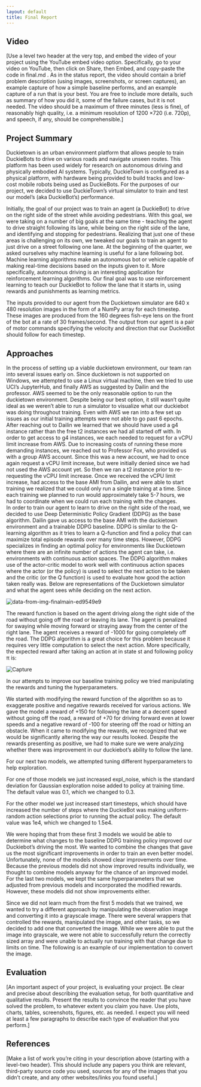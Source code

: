 ```yaml
---
layout: default
title: Final Report
---
```


## Video
[Use a level two header at the very top, and embed the video of your project using the YouTube embed
video option. Specifically, go to your video on YouTube, then click on Share, then Embed, and copy-paste
the code in final.md . As in the status report, the video should contain a brief problem description (using
images, screenshots, or screen captures), an example capture of how a simple baseline performs, and an
example capture of a run that is your best. You are free to include more details, such as summary of how you
did it, some of the failure cases, but it is not needed. The video should be a maximum of three minutes
(less is fine), of reasonably high quality, i.e. a minimum resolution of 1200 ×720 (i.e. 720p), and speech, if
any, should be comprehensible.]
## Project Summary
Duckietown is an urban environment platform that allows people to train DuckieBots to drive on various roads and navigate unseen routes. This platform has been used widely for research on autonomous driving and physically embodied AI systems. Typically, DuckieTown is configured as a physical platform, with hardware being provided to build tracks and low-cost mobile robots being used as DuckieBots. For the purposes of our project, we decided to use DuckieTown’s virtual simulator to train and test our model’s (aka DuckieBot’s) performance. 

Initially, the goal of our project was to train an agent (a DuckieBot) to drive on the right side of the street while avoiding pedestrians. With this goal, we were taking on a number of big goals at the same time - teaching the agent to drive straight following its lane, while being on the right side of the lane, and identifying and stopping for pedestrians. Realizing that just one of these areas is challenging on its own, we tweaked our goals to train an agent to just drive on a street following one lane. At the beginning of the quarter, we asked ourselves why machine learning is useful for a lane following bot. Machine learning algorithms make an autonomous bot or vehicle capable of making real-time decisions based on the inputs given to it. More specifically, autonomous driving is an interesting application for reinforcement learning algorithms. Our final goal was to use reinforcement learning to teach our DuckieBot to follow the lane that it starts in, using rewards and punishments as learning metrics.

The inputs provided to our agent from the Duckietown simulator are 640 x 480 resolution images in the form of a NumPy array for each timestep. These images are produced from the 160 degrees fish-eye lens on the front of the bot at a rate of 30 frames/second. The output from our agent is a pair of motor commands specifying the velocity and direction that our DuckieBot should follow for each timestep. 

## Approaches
In the process of setting up a viable duckietown environment, our team ran into several issues early on. Since duckietown is not supported on Windows, we attempted to use a Linux virtual machine, then we tried to use UCI’s JupyterHub, and finally AWS as suggested by Dailin and the professor. AWS seemed to be the only reasonable option to run the duckietown environment. Despite being our best option, it still wasn’t quite ideal as we weren’t able to run a simulator to visualize what our duckiebot was doing throughout training.
Even with AWS we ran into a few set up issues as our initial training attempts were not able to go past 6 epochs. After reaching out to Dailin we learned that we should have used a g4 instance rather than the free t2 instances we had all started off with. In order to get access to g4 instances, we each needed to request for a vCPU limit increase from AWS. Due to increasing costs of running these more demanding instances, we reached out to Professor Fox, who provided us with a group AWS account. Since this was a new account, we had to once again request a vCPU limit increase, but were initially denied since we had not used the AWS account yet. So then we ran a t2 instance prior to re-requesting the vCPU limit increase. Once we received the vCPU limit increase, had access to the base AMI from Dailin, and were able to start training we realized that we could only run a single training at a time. Since each training we planned to run would approximately take 5-7 hours, we had to coordinate when we could run each training with the changes.   
In order to train our agent to learn to drive on the right side of the road, we decided to use Deep Deterministic Policy Gradient (DDPG) as the base algorithm. Dailin gave us access to the base AMI with the duckietown environment and a trainable DDPG baseline. DDPG is similar to the Q-learning algorithm as it tries to learn a Q-function and find a policy that can maximize total episode rewards over many time steps. However, DDPG specializes in finding an optimal policy for environments like Duckietown where there are an infinite number of actions the agent can take, i.e. environments with continuous action spaces. The DDPG algorithm makes use of the actor-critic model to work well with continuous action spaces where the actor (or the policy) is used to select the next action to be taken and the critic (or the Q function) is used to evaluate how good the action taken really was. Below are representations of the Duckietown simulator and what the agent sees while deciding on the next action.


![data-from-img-finalmain-ed9549e9](https://user-images.githubusercontent.com/35225535/142749079-7d064222-8a4f-4919-8873-d8a374544f25.gif)

The reward function is based on the agent driving along the right side of the road without going off the road or leaving its lane. The agent is penalized for swaying while moving forward or straying away from the center of the right lane. The agent receives a reward of -1000 for going completely off the road. The DDPG algorithm is a great choice for this problem because it requires very little computation to select the next action. More specifically, the expected reward after taking an action at in state st and following policy π is:


![Capture](https://user-images.githubusercontent.com/35225535/142749082-991b7e52-7696-4c18-a458-802f2798d220.PNG)

In our attempts to improve our baseline training policy we tried manipulating the rewards and tuning the hyperparameters. 

We started with modifying the reward function of the algorithm so as to exaggerate positive and negative rewards received for various actions. We gave the model a reward of +150 for following the lane at a decent speed without going off the road, a reward of +70 for driving forward even at lower speeds and a negative reward of -100 for steering off the road or hitting an obstacle. When it came to modifying the rewards, we recognized that we would be significantly altering the way our results looked. Despite the rewards presenting as positive, we had to make sure we were analyzing whether there was improvement in our duckiebot’s ability to follow the lane.

For our next two models, we attempted tuning different hyperparameters to help exploration. 

For one of those models we just increased expl_noise, which is the standard deviation for Gaussian exploration noise added to policy at training time. The default value was 0.1, which we changed to 0.3. 

For the other model we just increased start timesteps, which should have increased the number of steps where the DuckieBot was making uniform-random action selections prior to running the actual policy. The default value was 1e4, which we changed to 1.5e4.

We were hoping that from these first 3 models we would be able to determine what changes to the baseline DDPG training policy improved our Duckiebot’s driving the most. We wanted to combine the changes that gave us the most significant improvements in order to train an even better model. Unfortunately, none of the models showed clear improvements over time. Because the previous models did not show improved results individually, we thought to combine models anyway for the chance of an improved model. For the last two models, we kept the same hyperparameters that we adjusted from previous models and incorporated the modified rewards. However, these models did not show improvements either. 

Since we did not learn much from the first 5 models that we trained, we wanted to try a different approach by manipulating the observation image and converting it into a grayscale image. There were several wrappers that controlled the rewards, manipulated the image, and other tasks, so we decided to add one that converted the image. While we were able to put the image into grayscale, we were not able to successfully return the correctly sized array and were unable to actually run training with that change due to limits on time. The following is an example of our implementation to convert the image.


## Evaluation
[An important aspect of your project, is evaluating your project. Be clear and precise about
describing the evaluation setup, for both quantitative and qualitative results. Present the results to convince
the reader that you have solved the problem, to whatever extent you claim you have. Use plots, charts, tables,
screenshots, figures, etc. as needed. I expect you will need at least a few paragraphs to describe each type of
evaluation that you perform.]
## References
[Make a list of work you’re citing in your description above (starting with a level-two header).
This should include any papers you think are relevant, third-party source code you used, sources for any of
the images that you didn’t create, and any other websites/links you found useful.]
